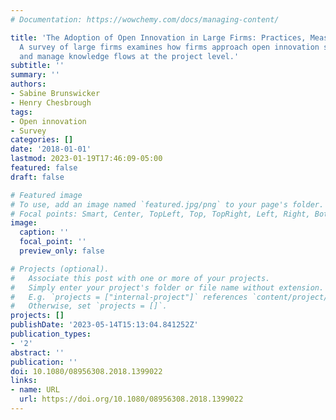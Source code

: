 ```yaml
---
# Documentation: https://wowchemy.com/docs/managing-content/

title: 'The Adoption of Open Innovation in Large Firms: Practices, Measures, and Risks
  A survey of large firms examines how firms approach open innovation strategically
  and manage knowledge flows at the project level.'
subtitle: ''
summary: ''
authors:
- Sabine Brunswicker
- Henry Chesbrough
tags:
- Open innovation
- Survey
categories: []
date: '2018-01-01'
lastmod: 2023-01-19T17:46:09-05:00
featured: false
draft: false

# Featured image
# To use, add an image named `featured.jpg/png` to your page's folder.
# Focal points: Smart, Center, TopLeft, Top, TopRight, Left, Right, BottomLeft, Bottom, BottomRight.
image:
  caption: ''
  focal_point: ''
  preview_only: false

# Projects (optional).
#   Associate this post with one or more of your projects.
#   Simply enter your project's folder or file name without extension.
#   E.g. `projects = ["internal-project"]` references `content/project/deep-learning/index.md`.
#   Otherwise, set `projects = []`.
projects: []
publishDate: '2023-05-14T15:13:04.841252Z'
publication_types:
- '2'
abstract: ''
publication: ''
doi: 10.1080/08956308.2018.1399022
links:
- name: URL
  url: https://doi.org/10.1080/08956308.2018.1399022
---
```

